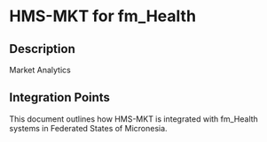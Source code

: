 # HMS-MKT for fm_Health

## Description

Market Analytics

## Integration Points

This document outlines how HMS-MKT is integrated with fm_Health systems in Federated States of Micronesia.
